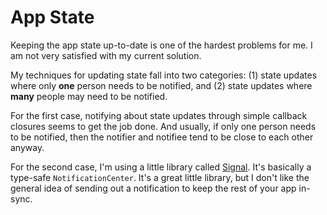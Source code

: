 # App State

Keeping the app state up-to-date is one of the hardest problems for me. I am not very satisfied with my current solution.

My techniques for updating state fall into two categories: (1) state updates where only **one** person needs to be notified, and (2) state updates where **many** people may need to be notified.

For the first case, notifying about state updates through simple callback closures seems to get the job done. And usually, if only one person needs to be notified, then the notifier and notifiee tend to be close to each other anyway.

For the second case, I'm using a little library called [Signal](https://github.com/artman/Signals). It's basically a type-safe `NotificationCenter`. It's a great little library, but I don't like the general idea of sending out a notification to keep the rest of your app in-sync.